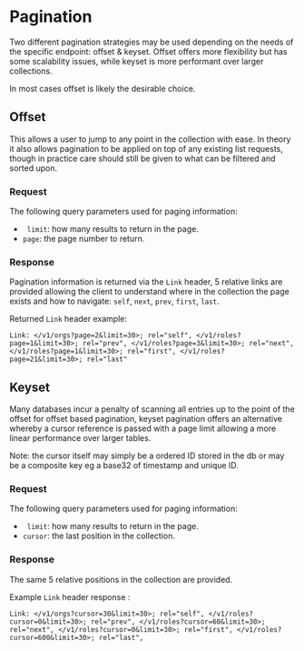 # Pagination

Two different pagination strategies may be used depending on the needs of the specific endpoint: offset & keyset. Offset offers more flexibility but has some scalability issues, while keyset is more performant over larger collections.

In most cases offset is likely the desirable choice. 

## Offset

This allows a user to jump to any point in the collection with ease. In theory it also allows pagination to be applied on top of any existing list requests, though in practice care should still be given to what can be filtered and sorted upon. 

### Request

The following query parameters used for paging information:

- ` limit`: how many results to return in the page.
- `page`: the page number to return. 

### Response

Pagination information is returned via the `Link` header, 5 relative links are provided allowing the client to understand where in the collection the page exists and how to navigate: `self`, `next`, `prev`, `first`, `last`.

Returned `Link` header example: 

```
Link: </v1/orgs?page=2&limit=30>; rel="self", </v1/roles?page=1&limit=30>; rel="prev", </v1/roles?page=3&limit=30>; rel="next", </v1/roles?page=1&limit=30>; rel="first", </v1/roles?page=21&limit=30>; rel="last"
```

## Keyset

Many databases incur a penalty of scanning all entries up to the point of the offset for offset based pagination, keyset pagination offers an alternative whereby a cursor reference is passed with a page limit allowing a more linear performance over larger tables.

Note: the cursor itself may simply be a ordered ID stored in the db or may be a composite key eg a base32 of timestamp and unique ID. 

### Request

The following query parameters used for paging information:

- ` limit`: how many results to return in the page.
- `cursor`: the last position in the collection. 

### Response

The same 5 relative positions in the collection are provided. 

Example `Link` header response :

```
Link: </v1/orgs?cursor=30&limit=30>; rel="self", </v1/roles?cursor=0&limit=30>; rel="prev", </v1/roles?cursor=60&limit=30>; rel="next", </v1/roles?cursor=0&limit=30>; rel="first", </v1/roles?cursor=600&limit=30>; rel="last",
```
